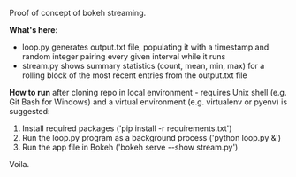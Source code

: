 Proof of concept of bokeh streaming.

**What's here**:
* loop.py generates output.txt file, populating it with a timestamp and random integer pairing every given interval while it runs
* stream.py shows summary statistics (count, mean, min, max) for a rolling block of the most recent entries from the output.txt file

**How to run** after cloning repo in local environment - requires Unix shell (e.g. Git Bash for Windows) and a virtual environment (e.g. virtualenv or pyenv) is suggested:
1. Install required packages ('pip install -r requirements.txt')
2. Run the loop.py program as a background process ('python loop.py &')
3. Run the app file in Bokeh ('bokeh serve --show stream.py')

Voila.
